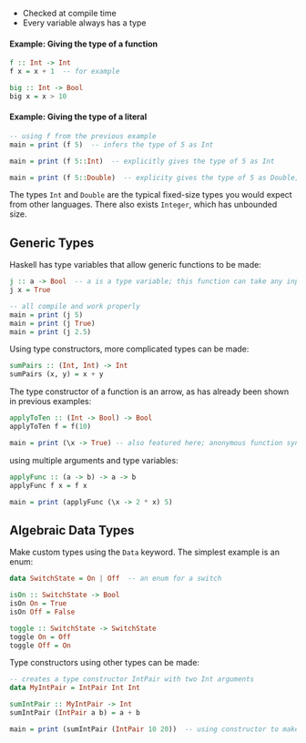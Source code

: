 - Checked at compile time
- Every variable always has a type
#### Example: Giving the type of a function
```haskell
f :: Int -> Int
f x = x + 1  -- for example

big :: Int -> Bool
big x = x > 10
```
#### Example: Giving the type of a literal
```haskell
-- using f from the previous example
main = print (f 5)  -- infers the type of 5 as Int

main = print (f 5::Int)  -- explicitly gives the type of 5 as Int

main = print (f 5::Double)  -- explicity gives the type of 5 as Double; will not compile!
```

The types `Int` and `Double` are the typical fixed-size types you would expect from other languages. There also exists `Integer`, which has unbounded size.

## Generic Types
Haskell has type variables that allow generic functions to be made:
```haskell
j :: a -> Bool  -- a is a type variable; this function can take any input
j x = True

-- all compile and work properly
main = print (j 5)
main = print (j True)
main = print (j 2.5)
```
Using type constructors, more complicated types can be made:
```haskell
sumPairs :: (Int, Int) -> Int
sumPairs (x, y) = x + y
```
The type constructor of a function is an arrow, as has already been shown in previous examples:
```haskell
applyToTen :: (Int -> Bool) -> Bool
applyToTen f = f(10)

main = print (\x -> True) -- also featured here; anonymous function syntax
```
using multiple arguments and type variables:
```haskell
applyFunc :: (a -> b) -> a -> b
applyFunc f x = f x

main = print (applyFunc (\x -> 2 * x) 5)
```

## Algebraic Data Types
Make custom types using the `Data` keyword. The simplest example is an enum:
```haskell
data SwitchState = On | Off  -- an enum for a switch

isOn :: SwitchState -> Bool
isOn On = True
isOn Off = False

toggle :: SwitchState -> SwitchState
toggle On = Off
toggle Off = On
```
Type constructors using other types can be made:
```haskell
-- creates a type constructor IntPair with two Int arguments
data MyIntPair = IntPair Int Int  

sumIntPair :: MyIntPair -> Int
sumIntPair (IntPair a b) = a + b

main = print (sumIntPair (IntPair 10 20))  -- using constructor to make a new MyIntPair
```
